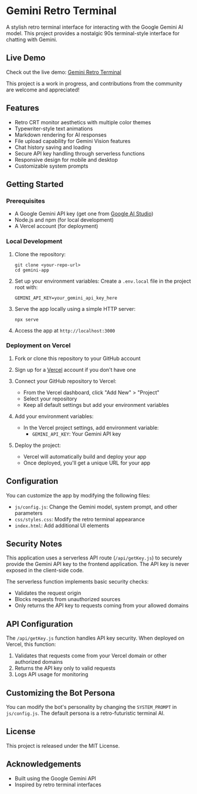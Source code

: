 # Gemini Retro Terminal

A stylish retro terminal interface for interacting with the Google Gemini AI model. This project provides a nostalgic 90s terminal-style interface for chatting with Gemini.

## Live Demo

Check out the live demo: [Gemini Retro Terminal](https://gemini-app-lake.vercel.app/)

This project is a work in progress, and contributions from the community are welcome and appreciated!

## Features

- Retro CRT monitor aesthetics with multiple color themes
- Typewriter-style text animations
- Markdown rendering for AI responses
- File upload capability for Gemini Vision features
- Chat history saving and loading
- Secure API key handling through serverless functions
- Responsive design for mobile and desktop
- Customizable system prompts

## Getting Started

### Prerequisites

- A Google Gemini API key (get one from [Google AI Studio](https://makersuite.google.com/app/apikey))
- Node.js and npm (for local development)
- A Vercel account (for deployment)

### Local Development

1. Clone the repository:
   ```
   git clone <your-repo-url>
   cd gemini-app
   ```

2. Set up your environment variables:
   Create a `.env.local` file in the project root with:
   ```
   GEMINI_API_KEY=your_gemini_api_key_here
   ```

3. Serve the app locally using a simple HTTP server:
   ```
   npx serve
   ```

4. Access the app at `http://localhost:3000`

### Deployment on Vercel

1. Fork or clone this repository to your GitHub account

2. Sign up for a [Vercel](https://vercel.com) account if you don't have one

3. Connect your GitHub repository to Vercel:
   - From the Vercel dashboard, click "Add New" > "Project"
   - Select your repository
   - Keep all default settings but add your environment variables

4. Add your environment variables:
   - In the Vercel project settings, add environment variable:
     - `GEMINI_API_KEY`: Your Gemini API key

5. Deploy the project:
   - Vercel will automatically build and deploy your app
   - Once deployed, you'll get a unique URL for your app

## Configuration

You can customize the app by modifying the following files:

- `js/config.js`: Change the Gemini model, system prompt, and other parameters
- `css/styles.css`: Modify the retro terminal appearance
- `index.html`: Add additional UI elements

## Security Notes

This application uses a serverless API route (`/api/getKey.js`) to securely provide the Gemini API key to the frontend application. The API key is never exposed in the client-side code.

The serverless function implements basic security checks:
- Validates the request origin
- Blocks requests from unauthorized sources
- Only returns the API key to requests coming from your allowed domains

## API Configuration

The `/api/getKey.js` function handles API key security. When deployed on Vercel, this function:

1. Validates that requests come from your Vercel domain or other authorized domains
2. Returns the API key only to valid requests
3. Logs API usage for monitoring

## Customizing the Bot Persona

You can modify the bot's personality by changing the `SYSTEM_PROMPT` in `js/config.js`. The default persona is a retro-futuristic terminal AI.

## License

This project is released under the MIT License.

## Acknowledgements

- Built using the Google Gemini API
- Inspired by retro terminal interfaces